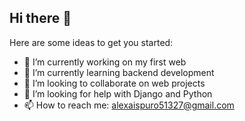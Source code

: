 ## Hi there 👋

Here are some ideas to get you started:

- 🔭 I’m currently working on my first web
- 🌱 I’m currently learning backend development
- 👯 I’m looking to collaborate on web projects
- 🤔 I’m looking for help with Django and Python 
- 📫 How to reach me: alexaispuro51327@gmail.com
